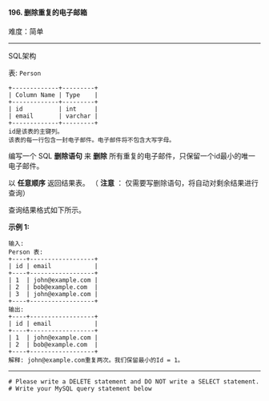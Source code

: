 #### 196. 删除重复的电子邮箱

难度：简单

---

SQL架构

表: `Person`

```
+-------------+---------+
| Column Name | Type    |
+-------------+---------+
| id          | int     |
| email       | varchar |
+-------------+---------+
id是该表的主键列。
该表的每一行包含一封电子邮件。电子邮件将不包含大写字母。
```

编写一个 SQL  **删除语句** 来  **删除**  所有重复的电子邮件，只保留一个id最小的唯一电子邮件。

以  **任意顺序**  返回结果表。 （ **注意** ： 仅需要写删除语句，将自动对剩余结果进行查询）

查询结果格式如下所示。

**示例 1:**

```
输入: 
Person 表:
+----+------------------+
| id | email            |
+----+------------------+
| 1  | john@example.com |
| 2  | bob@example.com  |
| 3  | john@example.com |
+----+------------------+
输出: 
+----+------------------+
| id | email            |
+----+------------------+
| 1  | john@example.com |
| 2  | bob@example.com  |
+----+------------------+
解释: john@example.com重复两次。我们保留最小的Id = 1。
```

---



```MySQL
# Please write a DELETE statement and DO NOT write a SELECT statement.
# Write your MySQL query statement below
```